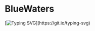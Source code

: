 # BlueWaters
[![Typing SVG](https://readme-typing-svg.demolab.com/?lines=Hi+,+how+are+you+doing?)](https://git.io/typing-svg)
